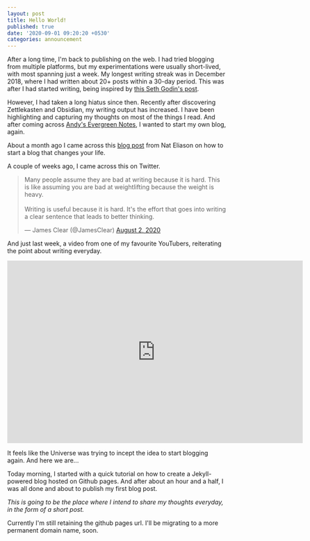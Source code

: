 ```yaml
---
layout: post
title: Hello World!
published: true
date: '2020-09-01 09:20:20 +0530'
categories: announcement
---
```

After a long time, I'm back to publishing on the web. I had tried blogging from multiple platforms, but my experimentations were usually short-lived, with most spanning just a week. My longest writing streak was in December 2018, where I had written about 20+ posts within a 30-day period. This was after I had started writing, being inspired by [this Seth Godin's post](https://seths.blog/2018/10/the-first-1000-are-the-most-difficult/).

However, I had taken a long hiatus since then. Recently after discovering Zettlekasten and Obsidian, my writing output has increased. I have been highlighting and capturing my thoughts on most of the things I read. And after coming across [Andy's Evergreen Notes](https://notes.andymatuschak.org/), I wanted to start my own blog, again.

About a month ago I came across this [blog post](https://www.nateliason.com/blog/start-a-blog) from Nat Eliason on how to start a blog that changes your life.

A couple of weeks ago, I came across this on Twitter.

<blockquote class="twitter-tweet"><p lang="en" dir="ltr">Many people assume they are bad at writing because it is hard. This is like assuming you are bad at weightlifting because the weight is heavy.<br><br>Writing is useful because it is hard. It&#39;s the effort that goes into writing a clear sentence that leads to better thinking.</p>&mdash; James Clear (@JamesClear) <a href="https://twitter.com/JamesClear/status/1289976285028954113?ref_src=twsrc%5Etfw">August 2, 2020</a></blockquote> <script async src="https://platform.twitter.com/widgets.js" charset="utf-8"></script>

And just last week, a video from one of my favourite YouTubers, reiterating the point about writing everyday.

<iframe width="680" height="420" src="https://www.youtube.com/embed/S0b_Q4r7vro" frameborder="0" allow="accelerometer; autoplay; encrypted-media; gyroscope; picture-in-picture" allowfullscreen></iframe>

It feels like the Universe was trying to incept the idea to start blogging again. And here we are...

Today morning, I started with a quick tutorial on how to create a Jekyll-powered blog hosted on Github pages. And after about an hour and a half, I was all done and about to publish my first blog post.

*This is going to be the place where I intend to share my thoughts everyday, in the form of a short post.* 

Currently I'm still retaining the github pages url. I'll be migrating to a more permanent domain name, soon.
